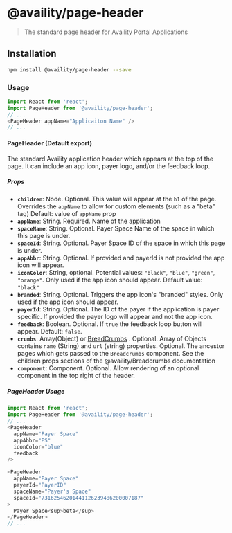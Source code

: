 # @availity/page-header

> The standard page header for Availity Portal Applications

## Installation

```bash
npm install @availity/page-header --save
```

### Usage

```javascript
import React from 'react';
import PageHeader from '@availity/page-header';
// ...
<PageHeader appName="Applicaiton Name" />
// ...
```

#### PageHeader (Default export)
The standard Availity application header which appears at the top of the page. It can include an app icon, payer logo, and/or the feedback loop.

##### Props

- **`children`**: Node. Optional. This value will appear at the `h1` of the page. Overrides the `appName` to allow for custom elements (such as a "beta" tag) Default: value of `appName` prop
- **`appName`**: String. Required. Name of the application
- **`spaceName`**: String. Optional. Payer Space Name of the space in which this page is under.
- **`spaceId`**: String. Optional. Payer Space ID of the space in which this page is under.
- **`appAbbr`**: String. Optional. If provided and payerId is not provided the app icon will appear.
- **`iconColor`**: String, optional. Potential values: `"black"`, `"blue"`, `"green"`, `"orange"`. Only used if the app icon should appear. Default value: `"black"`
- **`branded`**: String. Optional. Triggers the app icon's "branded" styles. Only used if the app icon should appear.
- **`payerId`**: String. Optional. The ID of the payer if the application is payer specific. If provided the payer logo will appear and not the app icon.
- **`feedback`**: Boolean. Optional. If `true` the feedback loop button will appear. Default: `false`.
- **`crumbs`**: Array(Object) or [BreadCrumbs](../breadcrumbs/README.md) . Optional. Array of Objects contains `name` (String) and `url` (string) properties. Optional. The ancestor pages which gets passed to the `Breadcrumbs` component. See the children props sections of the @availity/Breadcrumbs documentation
- **`component`**: Component. Optional. Allow rendering of an optional component in the top right of the header.

##### PageHeader Usage

```javascript
import React from 'react';
import PageHeader from '@availity/page-header';
// ...
<PageHeader
  appName="Payer Space"
  appAbbr="PS"
  iconColor="blue"
  feedback
/>

<PageHeader
  appName="Payer Space"
  payerId="PayerID"
  spaceName="Payer's Space"
  spaceId="73162546201441126239486200007187"
>
  Payer Space<sup>beta</sup>
</PageHeader>
// ...
```
